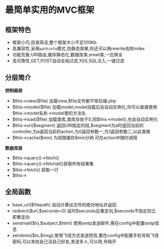 
<html>
<head>
	<h1>最简单实用的MVC框架</h1>
</head>
<body>
<h2>框架特色</h2>
<ul>
<li>框架小巧,目录简洁,整个框架大小不足100Kb.</li>
<li>高兼容性,采用<code>pathinfo</code>模式,伪静态效果,你还可以用rewrite去除index</li>
<li>功能完备,URI路由,缓存静态化,数据库类,email类,一应俱全</li>
<li>高可靠性,GET,POST自动全局过滤,XSS,SQL注入,一键过滤</li>
</ul>

<h2>分层简介</h2>
<b>控制器层</b>
<ul>
<li>$this->view($file) 加载view,$file文件都不带后缀.php</li>
<li>$this->model($file) 加载model,model加载后会自动实例化,你可以直接使用$this->model名称->model里的方法名</li>
<li>$this->load($file) 加载类库,类库存放于S,同$this->model(),也会自动实例化</li>
<li>$this->uri($segment) 返回URI指定的段,$segment为a时返回当前的controller,为a返回当前的action,为0返回参数一,为1返回参数二,以此类推</li>
<li>$this->cache($min) 为视图缓存$min分钟,可在action中随时调用</li>
</ul>

<b>数据库层</b>
<ul>

<li>$this->query()->fetch()</li>
<li>$this->query()->fetchall()获取所有结果集</li>
<li>$this->fetch() 获取一行</li>
<li>$this-></li>


</ul>

<h2>全局函数</h2>
<ul>
<li>base_url($filepath) 自动计算出文件的绝对地址并返回</li>
<li>redirect($url,$seconds=0) 延时$seconds后重定向,$seconds不指定则立即重定向</li>
<li>sendmail($to,$subject,$html) 使用smtp发送邮件,需在config中配置smtp信息</li>
<li>sendsms($to,$msg),使用飞信方式发送短信,要在config中配置手机号和飞信密码,可以发给自己活自己好友,发送多人,可以用,号隔开</li>
</ul>
</body>
</html>